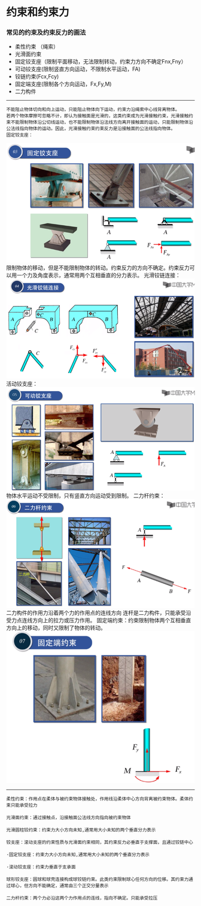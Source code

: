 # 约束和约束力

### 常见的约束及约束反力的画法
- 柔性约束  （绳索）
- 光滑面约束
- 固定铰支座（限制平面移动，无法限制转动，约束力方向不确定Fnx,Fny）
- 可动铰支座(限制竖直方向运动，不限制水平运动，FA)
- 铰链约束(Fcx,Fcy)
- 固定端支座(限制各个方向运动，Fx,Fy,M)
- 二力构件

---

    不能阻止物体切向和向上运动，只能阻止物体向下运动，约束力沿绳索中心线背离物体。
    若两个物体摩擦可忽略不计，即认为接触面是光滑的，这类约束成为光滑接触约束，光滑接触约束不能限制物体沿公切线运动，也不能限制物体沿法线方向离开接触面的运动，只能限制物体沿公法线指向物体的运动。因此，光滑接触约束约束反力是沿接触面的公法线指向物体。
    固定铰支座：
![avatar](/img/1.3.1.png)
    限制物体的移动，但是不能限制物体的转动。约束反力的方向不确定。约束反力可以用一个力及角度表示，通常用两个互相垂直的分力表示。
    光滑铰链连接：
![avatar](/img/1.3.2.png)
    活动铰支座：
![avatar](/img/1.3.3.png)
    物体水平运动不受限制，只有竖直方向运动受到限制。
    二力杆约束：
![avatar](/img/1.3.4.png)
    二力构件的作用力沿着两个力的作用点的连线方向
    连杆是二力构件，只能承受沿受力点连线方向上的拉力或压力作用。
    固定端约束：约束限制物体两个互相垂直方向上的移动，同时又限制了物体的转动。
![avatar](/img/1.3.5.png)

---

    柔性约束：作用点在柔体与被约束物体接触处，作用线沿柔体中心方向背离被约束物体。柔体约束只能承受拉力

    光滑面约束：通过接触点，沿接触面公法线方向指向被约束物体

    光滑圆柱铰约束：约束力大小方向未知,通常用大小未知的两个垂直分力表示

    铰支座：滚动支座的约束性质与光滑面约束相同，其约束反力必垂直于支撑面，且通过铰链中心

    ·固定铰支座：约束力大小方向未知,通常用大小未知的两个垂直分力表示

    ·滚动铰支座：约束力垂直于支承面

    球形铰支座：圆球和球壳连接构成球铰链约束。此类约束限制球心任何方向的位移。其约束力通过球心，但方向不能确定，通常由三个正交分量表示

    二力杆约束：两个力必沿这两个力作用点的连线，指向不确定。只能承受拉压